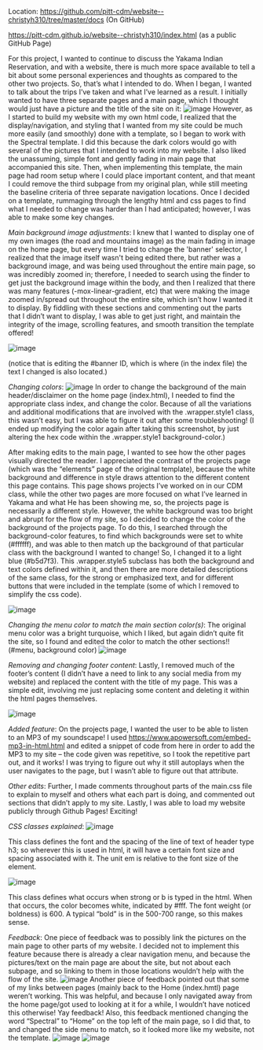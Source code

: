 Location: 
https://github.com/pitt-cdm/website--christyh310/tree/master/docs  (On GitHub)

https://pitt-cdm.github.io/website--christyh310/index.html (as a public GitHub Page)

For this project, I wanted to continue to discuss the Yakama Indian Reservation, and with a website, there is much more space available to tell a bit about some personal experiences and thoughts as compared to the other two projects. So, that’s what I intended to do. When I began, I wanted to talk about the trips I’ve taken and what I’ve learned as a result. I initially wanted to have three separate pages and a main page, which I thought would just have a picture and the title of the site on it: 
![image](https://user-images.githubusercontent.com/46638612/55045529-0c6fe480-500c-11e9-9698-63eb79f72862.png)
However, as I started to build my website with my own html code, I realized that the display/navigation, and styling that I wanted from my site could be much more easily (and smoothly) done with a template, so I began to work with the Spectral template. I did this because the dark colors would go with several of the pictures that I intended to work into my website. I also liked the unassuming, simple font and gently fading in main page that accompanied this site. Then, when implementing this template, the main page had room setup where I could place important content, and that meant I could remove the third subpage from my original plan, while still meeting the baseline criteria of three separate navigation locations.
Once I decided on a template, rummaging through the lengthy html and css pages to find what I needed to change was harder than I had anticipated; however, I was able to make some key changes. 

_Main background image adjustments_: I knew that I wanted to display one of my own images (the road and mountains image) as the main fading in image on the home page, but every time I tried to change the 'banner' selector, I realized that the image itself wasn't being edited there, but rather was a background image, and was being used throughout the entire main page, so was incredibly zoomed in; therefore, I needed to search using the finder to get just the background image within the body, and then I realized that there was many features (-mox-linear-gradient, etc) that were making the image zoomed in/spread out throughout the entire site, which isn’t how I wanted it to display. By fiddling with these sections and commenting out the parts that I didn’t want to display, I was able to get just right, and maintain the integrity of the image, scrolling features, and smooth transition the template offered!

![image](https://user-images.githubusercontent.com/46638612/55045543-17c31000-500c-11e9-9103-5e502838556c.png)

(notice that is editing the #banner ID, which is where (in the index file) the text I changed is also located.)

_Changing colors_: 
![image](https://user-images.githubusercontent.com/46638612/55045585-4214cd80-500c-11e9-854f-df9c7455cec4.png)
In order to change the background of the main header/disclaimer on the home page (index.html), I needed to find the appropriate class index, and change the color. Because of all the variations and additional modifications that are involved with the .wrapper.style1 class, this wasn’t easy, but I was able to figure it out after some troubleshooting! (I ended up modifying the color again after taking this screenshot, by just altering the hex code within the .wrapper.style1 background-color.)


After making edits to the main page, I wanted to see how the other pages visually directed the reader. I appreciated the contrast of the projects page (which was the “elements” page of the original template), because the white background and difference in style draws attention to the different content this page contains. This page shows projects I’ve worked on in our CDM class, while the other two pages are more focused on what I’ve learned in Yakama and what He has been showing me, so, the projects page is necessarily a different style. However, the white background was too bright and abrupt for the flow of my site, so I decided to change the color of the background of the projects page. To do this, I searched through the background-color features, to find which backgrounds were set to white (#ffffff), and was able to then match up the background of that particular class with the background I wanted to change! So, I changed it to a light blue (#b5d7f3). This .wrapper.style5 subclass has both the background and text colors defined within it, and then there are more detailed descriptions of the same class, for the strong or emphasized text, and for different buttons that were included in the template (some of which I removed to simplify the css code).

![image](https://user-images.githubusercontent.com/46638612/55045628-6a043100-500c-11e9-9bc3-fd49b8352cf9.png)

_Changing the menu color to match the main section color(s)_:
The original menu color was a bright turquoise, which I liked, but again didn’t quite fit the site, so I found and edited the color to match the other sections!! (#menu, background color)
![image](https://user-images.githubusercontent.com/46638612/55045638-74bec600-500c-11e9-891e-a062c5b15c3f.png)

_Removing and changing footer content_:
Lastly, I removed much of the footer’s content (I didn’t have a need to link to any social media from my website) and replaced the content with the title of my page. This was a simple edit, involving me just replacing some content and deleting it within the html pages themselves. 

![image](https://user-images.githubusercontent.com/46638612/55045642-7e482e00-500c-11e9-98b1-69d0bd7a623e.png)

_Added feature_: On the projects page, I wanted the user to be able to listen to an MP3 of my soundscape! I used https://www.apowersoft.com/embed-mp3-in-html.html and edited a snippet of code from here in order to add the MP3 to my site – the code given was repetitive, so I took the repetitive part out, and it works! I was trying to figure out why it still autoplays when the user navigates to the page, but I wasn’t able to figure out that attribute.

_Other edits_: 
Further, I made comments throughout parts of the main.css file to explain to myself and others what each part is doing, and commented out sections that didn’t apply to my site. 
Lastly, I was able to load my website publicly through Github Pages! Exciting!

_CSS classes explained_:
![image](https://user-images.githubusercontent.com/46638612/55045660-97e97580-500c-11e9-955b-3b0cbb2b7721.png)

This class defines the font and the spacing of the line of text of header type h3; so wherever this is used in html, it will have a certain font size and spacing associated with it. The unit em is relative to the font size of the element. 

![image](https://user-images.githubusercontent.com/46638612/55045671-9fa91a00-500c-11e9-8819-df286fe870a5.png)

This class defines what occurs when strong or b is typed in the html. When that occurs, the color becomes white, indicated by #fff. The font weight (or boldness) is 600. A typical “bold” is in the 500-700 range, so this makes sense. 

_Feedback_:
One piece of feedback was to possibly link the pictures on the main page to other parts of my website. I decided not to implement this feature because there is already a clear navigation menu, and because the pictures/text on the main page are about the site, but not about each subpage, and so linking to them in those locations wouldn’t help with the flow of the site. 
![image](https://user-images.githubusercontent.com/46638612/55045685-ad5e9f80-500c-11e9-87b6-de29bdc98298.png)
Another piece of feedback pointed out that some of my links between pages (mainly back to the Home (index.hmtl) page weren’t working. This was helpful, and because I only navigated away from the home page/got used to looking at it for a while, I wouldn’t have noticed this otherwise! Yay feedback! Also, this feedback mentioned changing the word “Spectral” to “Home” on the top left of the main page, so I did that, to and changed the side menu to match, so it looked more like my website, not the template.
![image](https://user-images.githubusercontent.com/46638612/55045695-b3ed1700-500c-11e9-9937-782499029b17.png)
![image](https://user-images.githubusercontent.com/46638612/55045699-b6e80780-500c-11e9-8be6-97a5981cac36.png)

